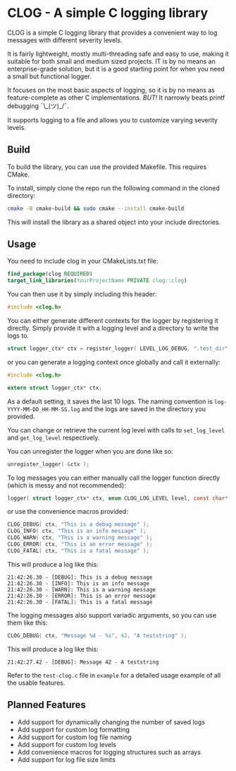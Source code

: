 # CLOG - A simple C logging library

CLOG is a simple C logging library that provides a convenient way to log messages with different severity levels.

It is fairly lightweight, mostly multi-threading safe and easy to use, making it suitable for both small and medium
sized projects.
IT is by no means an enterprise-grade solution, but it is a good starting point for when you need a small but functional
logger.

It focuses on the most basic aspects of logging, so it is by no means as feature-complete as other C implementations.
*BUT!* It narrowly beats printf debugging ¯\\\_(ツ)_/¯.

It supports logging to a file and allows you to customize varying severity levels.

## Build

To build the library, you can use the provided Makefile. This requires CMake.

To install, simply clone the repo run the following command in the cloned directory:

```bash
cmake -B cmake-build && sudo cmake --install cmake-build
```

This will install the library as a shared object into your include directories.

## Usage

You need to include clog in your CMakeLists.txt file:

```cmake
find_package(clog REQUIRED)
target_link_libraries(YourProjectName PRIVATE clog::clog)
```

You can then use it by simply including this header:

```c
#include <clog.h>
```

You can either generate different contexts for the logger by registering it directly.
Simply provide it with a logging level and a directory to write the logs to.

```c
struct logger_ctx* ctx = register_logger( LEVEL_LOG_DEBUG, ".test_dir" );
```

or you can generate a logging context once globally and call it externally:

```c
#include <clog.h>

extern struct logger_ctx* ctx;
```

As a default setting, it saves the last 10 logs.
The naming convention is `log-YYYY-MM-DD_HH-MM-SS.log` and the logs are saved in the directory you provided.

You can change or retrieve the current log level with calls to `set_log_level` and `get_log_level` respectively.

You can unregister the logger when you are done like so:

```c
unregister_logger( &ctx );
```

To log messages you can either manually call the logger function directly (which is messy and not recommended):

```c
logger( struct logger_ctx* ctx, enum CLOG_LOG_LEVEL level, const char* fmt, ... );
```

or use the convenience macros provided:

```c
CLOG_DEBUG( ctx, "This is a debug message" );
CLOG_INFO( ctx, "This is an info message" );
CLOG_WARN( ctx, "This is a warning message" );
CLOG_ERROR( ctx, "This is an error message" );
CLOG_FATAL( ctx, "This is a fatal message" );
```

This will produce a log like this:

``` 
21:42:26.30 - [DEBUG]: This is a debug message
21:42:26.30 - [INFO]: This is an info message
21:42:26.30 - [WARN]: This is a warning message
21:42:26.30 - [ERROR]: This is an error message
21:42:26.30 - [FATAL]: This is a fatal message
```

The logging messages also support variadic arguments, so you can use them like this:

```c
CLOG_DEBUG( ctx, "Message %d - %s", 42, "A teststring" );
```

This will produce a log like this:

```
21:42:27.42 - [DEBUG]: Message 42 - A teststring
```

Refer to the `test-clog.c` file in `example` for a detailed usage example of all the usable features.

## Planned Features

- Add support for dynamically changing the number of saved logs
- Add support for custom log formatting
- Add support for custom log file naming
- Add support for custom log levels
- Add convenience macros for logging structures such as arrays
- Add support for log file size limits